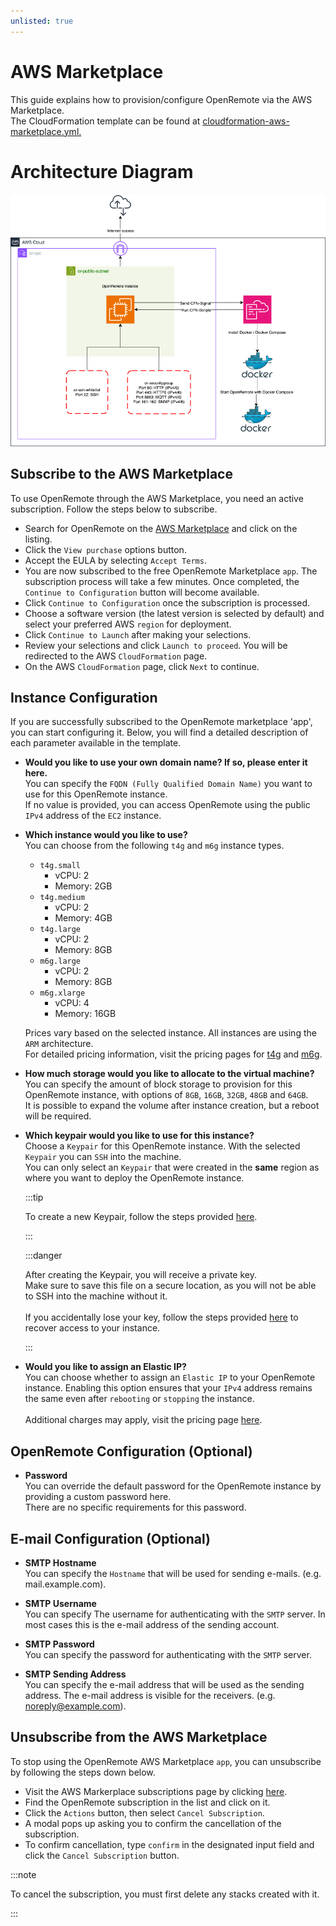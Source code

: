 ```yaml
---
unlisted: true
---
```


# AWS Marketplace

This guide explains how to provision/configure OpenRemote via the AWS Marketplace. <br/>
The CloudFormation template can be found at [cloudformation-aws-marketplace.yml.](https://github.com/openremote/openremote/blob/master/.ci_cd/aws/cloudformation-aws-marketplace.yml)

# Architecture Diagram
![image](img/or-aws-marketplace-architecture.png)

## Subscribe to the AWS Marketplace
To use OpenRemote through the AWS Marketplace, you need an active subscription. Follow the steps below to subscribe.

- Search for OpenRemote on the [AWS Marketplace](https://aws.amazon.com/marketplace/search/results?searchTerms=openremote) and click on the listing.
- Click the `View purchase` options button.
- Accept the EULA by selecting `Accept Terms`.
- You are now subscribed to the free OpenRemote Marketplace `app`. The subscription process will take a few minutes. Once completed, the `Continue to Configuration` button will become available.
- Click `Continue to Configuration` once the subscription is processed.
- Choose a software version (the latest version is selected by default) and select your preferred AWS `region` for deployment.
- Click `Continue to Launch` after making your selections.
- Review your selections and click `Launch to proceed`. You will be redirected to the AWS `CloudFormation` page.
- On the AWS `CloudFormation` page, click `Next` to continue.

## Instance Configuration
If you are successfully subscribed to the OpenRemote marketplace 'app', you can start configuring it. Below, you will find a detailed description of each parameter available in the template.

- **Would you like to use your own domain name? If so, please enter it here.** <br/>
You can specify the `FQDN (Fully Qualified Domain Name)` you want to use for this OpenRemote instance.  
If no value is provided, you can access OpenRemote using the public `IPv4` address of the `EC2` instance.

- **Which instance would you like to use?** <br/>
You can choose from the following `t4g` and `m6g` instance types.
  - `t4g.small`
     - vCPU: 2 
     - Memory: 2GB
  - `t4g.medium` 
     - vCPU: 2 
     - Memory: 4GB
  - `t4g.large` 
     - vCPU: 2 
     - Memory: 8GB
  - `m6g.large` 
     - vCPU: 2 
     - Memory: 8GB
  - `m6g.xlarge` 
     - vCPU: 4 
     - Memory: 16GB
  
   Prices vary based on the selected instance. All instances are using the `ARM` architecture. <br/>
   For detailed pricing information, visit the pricing pages for [t4g](https://aws.amazon.com/ec2/instance-types/t4/) and [m6g](https://aws.amazon.com/ec2/instance-types/m6g/).

- **How much storage would you like to allocate to the virtual machine?** <br/>
You can specify the amount of block storage to provision for this OpenRemote instance, with options of `8GB`, `16GB`, `32GB`, `48GB` and `64GB`. <br/>
It is possible to expand the volume after instance creation, but a reboot will be required.

- **Which keypair would you like to use for this instance?** <br/>
Choose a `Keypair` for this OpenRemote instance. With the selected `Keypair` you can `SSH` into the machine. <br/>
You can only select an `Keypair` that were created in the **same** region as where you want to deploy the OpenRemote instance.

   :::tip
   
   To create a new Keypair, follow the steps provided [here](https://docs.aws.amazon.com/AWSEC2/latest/UserGuide/create-key-pairs.html).

   :::

   :::danger

   After creating the Keypair, you will receive a private key.  <br/>
   Make sure to save this file on a secure location, as you will not be able to SSH into the machine without it. <br/><br/>
   If you accidentally lose your key, follow the steps provided [here](https://docs.aws.amazon.com/AWSEC2/latest/UserGuide/replacing-key-pair.html) to recover access to your instance.

   :::

- **Would you like to assign an Elastic IP?** <br/>
You can choose whether to assign an `Elastic IP` to your OpenRemote instance. Enabling this option ensures that your `IPv4` address remains the same even after `rebooting` or `stopping` the instance. <br/><br/>
Additional charges may apply, visit the pricing page [here](https://aws.amazon.com/vpc/pricing/).

## OpenRemote Configuration (Optional)

- **Password** <br/>
You can override the default password for the OpenRemote instance by providing a custom password here. <br/> There are no specific requirements for this password.

## E-mail Configuration (Optional)

- **SMTP Hostname** <br/>
You can specify the `Hostname` that will be used for sending e-mails. (e.g. mail.example.com).

- **SMTP Username** <br/>
You can specify The username for authenticating with the `SMTP` server. In most cases this is the e-mail address of the sending account.

- **SMTP Password** <br/>
You can specify the password for authenticating with the `SMTP` server.

- **SMTP Sending Address** <br/>
You can specify the e-mail address that will be used as the sending address. The e-mail address is visible for the receivers. (e.g. noreply@example.com).

## Unsubscribe from the AWS Marketplace
To stop using the OpenRemote AWS Marketplace `app`, you can unsubscribe by following the steps down below.

-  Visit the AWS Markerplace subscriptions page by clicking [here](https://us-east-1.console.aws.amazon.com/marketplace/home#/subscriptions).
-  Find the OpenRemote subscription in the list and click on it.
-  Click the `Actions` button, then select `Cancel Subscription`.
-  A modal pops up asking you to confirm the cancellation of the subscription.
-  To confirm cancellation, type `confirm` in the designated input field and click the `Cancel Subscription` button.

:::note

To cancel the subscription, you must first delete any stacks created with it.

:::